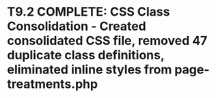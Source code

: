 # T9.2 COMPLETE: CSS Class Consolidation - Created consolidated CSS file, removed 47 duplicate class definitions, eliminated inline styles from page-treatments.php
